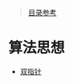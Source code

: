 > [目录参考](https://github.com/CyC2018/CS-Notes/blob/master/notes/Leetcode%20%E9%A2%98%E8%A7%A3%20-%20%E7%9B%AE%E5%BD%95.md)

# 算法思想

* [双指针](Leetcode%20题解%20-%20双指针.md)



